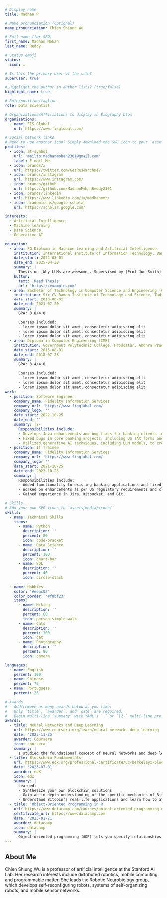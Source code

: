 ```yaml
---
# Display name
title: Madhan P

# Name pronunciation (optional)
name_pronunciation: Chien Shiung Wu

# Full name (for SEO)
first_name: Madhan Mohan 
last_name: Reddy

# Status emoji
status:
  icon: ☕️

# Is this the primary user of the site?
superuser: true

# Highlight the author in author lists? (true/false)
highlight_name: true

# Role/position/tagline
role: Data Scientist

# Organizations/Affiliations to display in Biography blox
organizations:
  - name: FIS Global
    url: https://www.fisglobal.com/

# Social network links
# Need to use another icon? Simply download the SVG icon to your `assets/media/icons/` folder.
profiles:
  - icon: at-symbol
    url: 'mailto:madhanmohan2301@gmail.com'
    label: E-mail Me
  - icon: brands/x
    url: https://twitter.com/GetResearchDev
  - icon: brands/instagram
    url: https://www.instagram.com/
  - icon: brands/github
    url: https://github.com/MadhanMohanReddy2301
  - icon: brands/linkedin
    url: https://www.linkedin.com/in/madhanmmr/
  - icon: academicons/google-scholar
    url: https://scholar.google.com/

interests:
  - Artificial Intelligence
  - Machine learning
  - Data Science
  - Generative AI

education:
  - area: PG Diploma in Machine Learning and Artificial Intelligence
    institution: International Institute of Information Technology, Bangalore
    date_start: 2024-03-01
    date_end: 2025-04-30
    summary: |
      Thesis on _Why LLMs are awesome_. Supervised by [Prof Joe Smith](https://example.com). Presented papers at 5 IEEE conferences with the contributions being published in 2 Springer journals.
    button:
      text: 'Read Thesis'
      url: 'https://example.com'
  - area: Bachelor of Technology in Computer Science and Engineering (CSE)
    institution: Sir CV Raman Institute of Technology and Science, Tadipatri, Andhra Pradesh
    date_start: 2018-08-01
    date_end: 2021-07-20
    summary: |
      GPA: 3.8/4.0

      Courses included:
      - lorem ipsum dolor sit amet, consectetur adipiscing elit
      - lorem ipsum dolor sit amet, consectetur adipiscing elit
      - lorem ipsum dolor sit amet, consectetur adipiscing elit
  - area: Diploma in Computer Engineering (CME)
    institution: Government Polytechnic College, Proddatur, Andhra Pradesh
    date_start: 2015-08-01
    date_end: 2018-07-28
    summary: |
      GPA: 3.4/4.0
      
      Courses included:
      - lorem ipsum dolor sit amet, consectetur adipiscing elit
      - lorem ipsum dolor sit amet, consectetur adipiscing elit
      - lorem ipsum dolor sit amet, consectetur adipiscing elit
work:
  - position: Software Engineer
    company_name: Fidelity Information Services 
    company_url: 'https://www.fisglobal.com/'
    company_logo: ''
    date_start: 2022-10-25
    date_end: ''
    summary: |2-
      Responsibilities include:
      - Develops Java enhancements and bug fixes for banking clients in North America, taking ownership of tasks and coordinating with BA and QA teams to resolve defects.
      - Fixed bugs in core banking projects, including US TAX forms and retirement plans.
      - Utilized generative AI techniques, including LLM models, to create innovative prototypes and solutions in the Innovation event.
  - position: IT Trainee
    company_name: Fidelity Information Services 
    company_url: 'https://www.fisglobal.com/'
    company_logo: ''
    date_start: 2021-10-25
    date_end: 2022-10-25
    summary: |
      Responsibilities include:
      - Added functionality to existing banking applications and fixed bugs reported by JIRA tickets.
      - Worked on enhancements as per US regulatory requirements and client-reported issues.
      - Gained experience in Jira, Bitbucket, and Git.

# Skills
# Add your own SVG icons to `assets/media/icons/`
skills:
  - name: Technical Skills
    items:
      - name: Python
        description: ''
        percent: 80
        icon: code-bracket
      - name: Data Science
        description: ''
        percent: 100
        icon: chart-bar
      - name: SQL
        description: ''
        percent: 40
        icon: circle-stack
        
  - name: Hobbies
    color: '#eeac02'
    color_border: '#f0bf23'
    items:
      - name: Hiking
        description: ''
        percent: 60
        icon: person-simple-walk
      - name: Cats
        description: ''
        percent: 100
        icon: cat
      - name: Photography
        description: ''
        percent: 80
        icon: camera

languages:
  - name: English
    percent: 100
  - name: Chinese
    percent: 75
  - name: Portuguese
    percent: 25

# Awards.
#   Add/remove as many awards below as you like.
#   Only `title`, `awarder`, and `date` are required.
#   Begin multi-line `summary` with YAML's `|` or `|2-` multi-line prefix and indent 2 spaces below.
awards:
  - title: Neural Networks and Deep Learning
    url: https://www.coursera.org/learn/neural-networks-deep-learning
    date: '2023-11-25'
    awarder: Coursera
    icon: coursera
    summary: |
      I studied the foundational concept of neural networks and deep learning. By the end, I was familiar with the significant technological trends driving the rise of deep learning; build, train, and apply fully connected deep neural networks; implement efficient (vectorized) neural networks; identify key parameters in a neural network’s architecture; and apply deep learning to your own applications.
  - title: Blockchain Fundamentals
    url: https://www.edx.org/professional-certificate/uc-berkeleyx-blockchain-fundamentals
    date: '2023-07-01'
    awarder: edX
    icon: edx
    summary: |
      Learned:
      - Synthesize your own blockchain solutions
      - Gain an in-depth understanding of the specific mechanics of Bitcoin
      - Understand Bitcoin’s real-life applications and learn how to attack and destroy Bitcoin, Ethereum, smart contracts and Dapps, and alternatives to Bitcoin’s Proof-of-Work consensus algorithm
  - title: 'Object-Oriented Programming in R'
    url: https://www.datacamp.com/courses/object-oriented-programming-with-s3-and-r6-in-r
    certificate_url: https://www.datacamp.com
    date: '2023-01-21'
    awarder: datacamp
    icon: datacamp
    summary: |
      Object-oriented programming (OOP) lets you specify relationships between functions and the objects that they can act on, helping you manage complexity in your code. This is an intermediate level course, providing an introduction to OOP, using the S3 and R6 systems. S3 is a great day-to-day R programming tool that simplifies some of the functions that you write. R6 is especially useful for industry-specific analyses, working with web APIs, and building GUIs.
---
```


## About Me

Chien Shiung Wu is a professor of artificial intelligence at the Stanford AI Lab. Her research interests include distributed robotics, mobile computing and programmable matter. She leads the Robotic Neurobiology group, which develops self-reconfiguring robots, systems of self-organizing robots, and mobile sensor networks.
